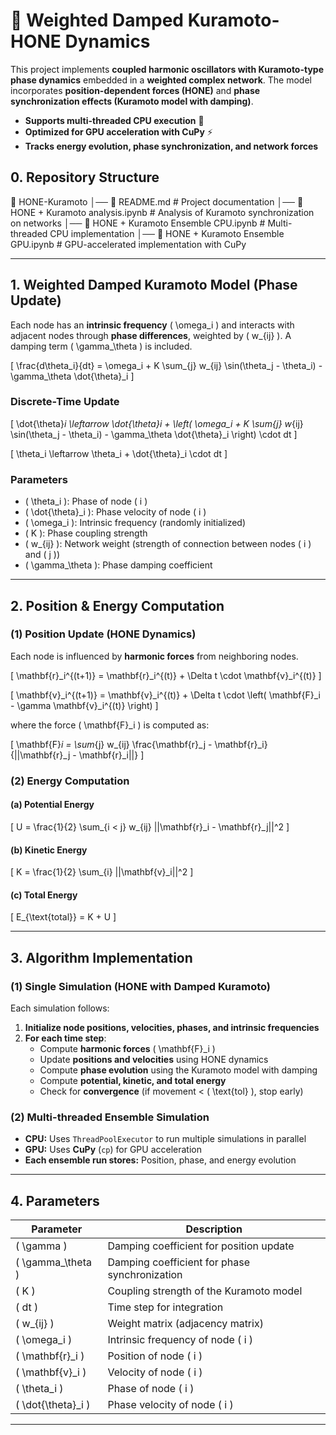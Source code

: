 # 📌 Weighted Damped Kuramoto-HONE Dynamics

This project implements **coupled harmonic oscillators with Kuramoto-type phase dynamics** embedded in a **weighted complex network**. The model incorporates **position-dependent forces (HONE)** and **phase synchronization effects (Kuramoto model with damping)**.

- **Supports multi-threaded CPU execution** 🚀  
- **Optimized for GPU acceleration with CuPy** ⚡  
- **Tracks energy evolution, phase synchronization, and network forces**  


## **0. Repository Structure**
📂 HONE-Kuramoto
│── 📜 README.md                   # Project documentation
│── 📜 HONE + Kuramoto analysis.ipynb  # Analysis of Kuramoto synchronization on networks
│── 📜 HONE + Kuramoto Ensemble CPU.ipynb  # Multi-threaded CPU implementation
│── 📜 HONE + Kuramoto Ensemble GPU.ipynb  # GPU-accelerated implementation with CuPy

---

## **1. Weighted Damped Kuramoto Model (Phase Update)**
Each node has an **intrinsic frequency** \( \omega_i \) and interacts with adjacent nodes through **phase differences**, weighted by \( w_{ij} \). A damping term \( \gamma_\theta \) is included.

\[
\frac{d\theta_i}{dt} = \omega_i + K \sum_{j} w_{ij} \sin(\theta_j - \theta_i) - \gamma_\theta \dot{\theta}_i
\]

### **Discrete-Time Update**
\[
\dot{\theta}_i \leftarrow \dot{\theta}_i + \left( \omega_i + K \sum_{j} w_{ij} \sin(\theta_j - \theta_i) - \gamma_\theta \dot{\theta}_i \right) \cdot dt
\]

\[
\theta_i \leftarrow \theta_i + \dot{\theta}_i \cdot dt
\]

### **Parameters**
- \( \theta_i \): Phase of node \( i \)
- \( \dot{\theta}_i \): Phase velocity of node \( i \)
- \( \omega_i \): Intrinsic frequency (randomly initialized)
- \( K \): Phase coupling strength
- \( w_{ij} \): Network weight (strength of connection between nodes \( i \) and \( j \))
- \( \gamma_\theta \): Phase damping coefficient

---

## **2. Position & Energy Computation**
### **(1) Position Update (HONE Dynamics)**
Each node is influenced by **harmonic forces** from neighboring nodes.

\[
\mathbf{r}_i^{(t+1)} = \mathbf{r}_i^{(t)} + \Delta t \cdot \mathbf{v}_i^{(t)}
\]

\[
\mathbf{v}_i^{(t+1)} = \mathbf{v}_i^{(t)} + \Delta t \cdot \left( \mathbf{F}_i - \gamma \mathbf{v}_i^{(t)} \right)
\]

where the force \( \mathbf{F}_i \) is computed as:

\[
\mathbf{F}_i = \sum_{j} w_{ij} \frac{\mathbf{r}_j - \mathbf{r}_i}{||\mathbf{r}_j - \mathbf{r}_i||}
\]

### **(2) Energy Computation**
#### **(a) Potential Energy**
\[
U = \frac{1}{2} \sum_{i < j} w_{ij} ||\mathbf{r}_i - \mathbf{r}_j||^2
\]

#### **(b) Kinetic Energy**
\[
K = \frac{1}{2} \sum_{i} ||\mathbf{v}_i||^2
\]

#### **(c) Total Energy**
\[
E_{\text{total}} = K + U
\]

---

## **3. Algorithm Implementation**
### **(1) Single Simulation (HONE with Damped Kuramoto)**
Each simulation follows:
1. **Initialize node positions, velocities, phases, and intrinsic frequencies**
2. **For each time step**:
   - Compute **harmonic forces** \( \mathbf{F}_i \)
   - Update **positions and velocities** using HONE dynamics
   - Compute **phase evolution** using the Kuramoto model with damping
   - Compute **potential, kinetic, and total energy**
   - Check for **convergence** (if movement < \( \text{tol} \), stop early)

### **(2) Multi-threaded Ensemble Simulation**
- **CPU:** Uses `ThreadPoolExecutor` to run multiple simulations in parallel  
- **GPU:** Uses **CuPy** (`cp`) for GPU acceleration  
- **Each ensemble run stores:** Position, phase, and energy evolution  

---

## **4. Parameters**
| Parameter       | Description                                      |
|----------------|--------------------------------------------------|
| \( \gamma \)   | Damping coefficient for position update         |
| \( \gamma_\theta \) | Damping coefficient for phase synchronization |
| \( K \)        | Coupling strength of the Kuramoto model        |
| \( dt \)       | Time step for integration                      |
| \( w_{ij} \)   | Weight matrix (adjacency matrix)               |
| \( \omega_i \) | Intrinsic frequency of node \( i \)            |
| \( \mathbf{r}_i \) | Position of node \( i \)                   |
| \( \mathbf{v}_i \) | Velocity of node \( i \)                   |
| \( \theta_i \) | Phase of node \( i \)                          |
| \( \dot{\theta}_i \) | Phase velocity of node \( i \)            |

---
